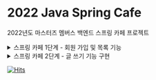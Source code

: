 # 2022 Java Spring Cafe

2022년도 마스터즈 멤버스 백엔드 스프링 카페 프로젝트

<details>
<summary>스프링 카페 1단계 - 회원 가입 및 목록 기능</summary>

## API 요구사항

| HTTP Method | URL             | Description |
|-------------|-----------------|-------------|
| POST        | /users          | 회원 가입       |
| GET         | /users          | 회원 목록 조회    |
| GET         | /users/{userId} | 회원 프로필 조회   |

## 상세 기능 요구사항

- [x] 웹페이지 디자인
- [x] 별도의 데이터베이스는 사용하지 않는다.
- [x] 회원 가입 기능 구현
- [x] 회원 목록 조회 기능 구현
- [x] 회원 프로필 조회 기능 구현

## 프로그래밍 요구사항

- [x] 각 기능에 따른 url과 메소드 convention
- [x] 회원가입 기능 구현
- [x] 회원가입 기능 구현
- [x] 회원 프로필 정보보기
- [x] HTML의 중복 제거

</details>

<details>
<summary>스프링 카페 2단계 - 글 쓰기 기능 구현</summary>

## API 요구사항

| HTTP Method | URL                | Description   |
|-------------|--------------------|---------------|
| POST        | /questions         | 글 등록          |
| GET         | /                  | 글 목록 조회       |
| GET         | /articles/{userId} | 글 상세보기 |

## 글 등록 요구사항

- [x] 게시글 기능 구현을 담당할 ArticleController를 추가하고 애노테이션 매핑한다.
- [x] 게시글 작성 요청(POST 요청)을 처리할 메소드를 추가하고 매핑한다.
- [x] 사용자가 전달한 값을 Article 클래스를 생성해 저장한다.
- [x] 게시글 목록을 관리하는 ArrayList를 생성한 후 앞에서 생성한 Article 인스턴스를 ArrayList에 저장한다.
- [x] 게시글 추가를 완료한 후 메인 페이지(“redirect:/”)로 이동한다.

## 글 목록 조회 요구사항

- [x] 메인 페이지(요청 URL이 “/”)를 담당하는 Controller의 method에서 게시글 목록을 조회한다.
- [x] 조회한 게시글 목록을 Model에 저장한 후 View에 전달한다. 게시글 목록은 앞의 게시글 작성 단계에서 생성한 ArrayList를 그대로 전달한다.
- [x] View에서 Model을 통해 전달한 게시글 목록을 출력한다.

## 글 상세보기 요구사항

- [x] 게시글 목록(qna/list.html)의 제목을 클릭했을 때 게시글 상세 페이지에 접속할 수 있도록 한다.
  - 게시글 상세 페이지 접근 URL은 "/articles/{index}"(예를 들어 첫번째 글은 /articles/1)와 같이 구현한다.
  - 게시글 객체에 id 인스턴스 변수를 추가하고 ArrayList에 게시글 객체를 추가할 때 ArrayList.size() + 1을 게시글 객체의 id로 사용한다.
- [x] Controller에 상세 페이지 접근 method를 추가하고 URL은 /articles/{index}로 매핑한다.
- [x] ArrayList에서 index - 1 해당하는 데이터를 조회한 후 Model에 저장해 /qna/show.html에 전달한다.
- [x] /qna/show.html에서는 Controller에서 전달한 데이터를 활용해 html을 생성한다.

## 신경쓴 부분

1. 각 계층의 역할
   `controller` : 웹 계층 처리, domain -> dto 변환
   `service` : 요청 dto -> domain, 비즈니스적 검증사항 검증
   `repository` : 객체를 저장하고 관리
   `domain` : 도메인 데이터 저장, 필수값 검증, 도메인 로직

2. 최대한 요구사항에 맞게 개발
   `User` 클래스는 초기에 DB를 고려하며 개발해버려서, 부득이 `Long id` 로 만들었습니다.
   하지만 `Article` 의 경우 요구사항에서 `int` 형을 반환하는 `ArrayList.size` 를 id 로 사용하라고 하여
   `Article` 의 `id` 는 `Integer` 으로 선언하였습니다.

3. 특정 `도메인`과 관련된 클래스들만 모아서 `패키징`
   클래스를 찾을 때, 각 `계층별`로 패키징된 구조보다 `도메인 관련성`을 기준으로 `패키징`한 구조가 클래스를 찾기에 더 좋았습니다.
   이 부분은 주관적인 것 같긴 합니다..

4. 각 계층별로 맞춤형 테스트 진행
- `Controller` : 행위 검증에 집중
    - Service 를 Mocking 하여 `단위 테스트 진행`
      Service 를 Mocking 하지 않으면 **Repository 의존성**도 생기고,
      Repository에 상태를 미리 준비하는 작업에 대한 코드가 많아질 것 같아 Service 를 Mocking 하였습니다.
- `Service` : 행위 및 상태 검증
    - `통합 테스트` 진행
      `단위 테스트`를 하려면 Repository 를 Mocking 해야하는데 MemoryRepository 를 사용중이라서 `오버헤드`가 적고,
      Mocking 하면서 하면 너무 미션 진행시간이 길어질 것 같아 `통합테스트`로 진행하였습니다
- `Repository` : 상태 검증에 집중
    - `단위 테스트` 진행
- `Domain` : 행위 및 상태 검증
    - `단위 테스트` 진행
- `Util` : 상태 검증
    -  `단위 테스트` 진행
    - 비즈니스와 관련없는 로직의 테스트는 어떤 기능에 대한 테스트인지 알아보기 쉬운 설명을 작성하였습니다.

<details>
<summary>테스트 코드 실행 결과</summary>
<img src="https://user-images.githubusercontent.com/45728407/158217866-492db94e-a4ec-45c2-9cb1-8f4a6601fc5d.png" /><br>
<img src="https://user-images.githubusercontent.com/45728407/158200503-88fd3e0c-069f-4978-83e3-c1b6492b9af0.png" /><br>
<img src="https://user-images.githubusercontent.com/45728407/158191343-ee6fd00c-5a13-447b-89d2-600ad80737e9.png" /><br>
<img src="https://user-images.githubusercontent.com/45728407/158191618-0a2c8774-9479-4daa-938a-91d0e4c1adf8.png" /><br>
<img src="https://user-images.githubusercontent.com/45728407/158191690-61e455cc-d5aa-480f-b4b1-5169b18534a4.png" /><br>
</details>

5. Dto 네이밍
   의미없는 접미어 `Dto` 를 붙이는 것을 지양하고, 이름 그 자체로 의미를 가지도록 하였습니다.
</details>

[![Hits](https://hits.seeyoufarm.com/api/count/incr/badge.svg?url=https%3A%2F%2Fgithub.com%2Fjinan159%2Fjava-spring-cafe%2Ftree%2Fstep2&count_bg=%2379C83D&title_bg=%23555555&icon=&icon_color=%23E7E7E7&title=hits&edge_flat=false)](https://hits.seeyoufarm.com)